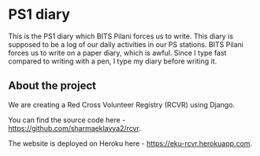 # PS1 diary

This is the PS1 diary which BITS Pilani forces us to write.
This diary is supposed to be a log of our daily activities in our PS stations.
BITS Pilani forces us to write on a paper diary, which is awful.
Since I type fast compared to writing with a pen, I type my diary before writing it.

## About the project

We are creating a Red Cross Volunteer Registry (RCVR) using Django.

You can find the source code here - https://github.com/sharmaeklavya2/rcvr.

The website is deployed on Heroku here - https://eku-rcvr.herokuapp.com.
